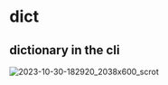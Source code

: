 # dict
## dictionary in the cli
![2023-10-30-182920_2038x600_scrot](https://github.com/yazoink/dict/assets/98802603/3c088f6b-5964-4a8c-97d2-6882158539a2)
